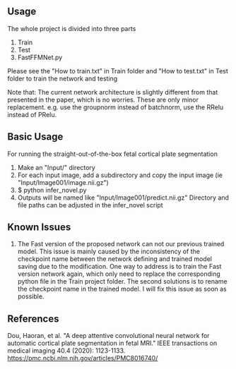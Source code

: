 
## Usage
The whole project is divided into three parts
1. Train
2. Test
3. FastFFMNet.py

Please see the "How to train.txt" in Train folder and "How to test.txt" in Test folder to train the network and testing

Note that:
The current network architecture is slightly different from that presented in the paper, which is no worries. These are
only minor replacement. e.g. use the groupnorm instead of batchnorm, use the RRelu instead of PRelu.

## Basic Usage
For running the straight-out-of-the-box fetal cortical plate segmentation
1. Make an "Input/" directory
2. For each input image, add a subdirectory and copy the input image (ie "Input/Image001/image.nii.gz")
3. $ python infer_novel.py
4. Outputs will be named like "Input/Image001/predict.nii.gz"
Directory and file paths can be adjusted in the infer_novel script


## Known Issues
1. The Fast version of the proposed network can not our previous trained model.
This issue is mainly caused by the inconsistency of the checkpoint name between the network defining and trained model saving due to the modification.
One way to address is to train the Fast version network again, which only need to replace the corresponding python file in the Train project folder.
The second solutions is to rename the checkpoint name in the trained model.
I will fix this issue as soon as possible.


## References
Dou, Haoran, et al. "A deep attentive convolutional neural network for automatic cortical plate segmentation in fetal MRI." IEEE transactions on medical imaging 40.4 (2020): 1123-1133. https://pmc.ncbi.nlm.nih.gov/articles/PMC8016740/

